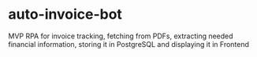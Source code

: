 # auto-invoice-bot
MVP RPA for invoice tracking, fetching from PDFs, extracting needed financial information, storing it in PostgreSQL and displaying it in Frontend

